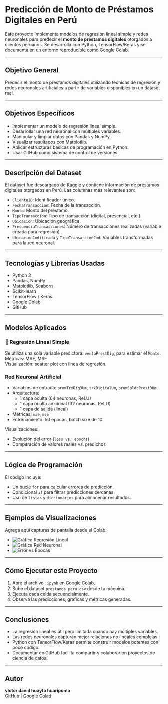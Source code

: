 # Predicción de Monto de Préstamos Digitales en Perú

Este proyecto implementa modelos de regresión lineal simple y redes neuronales para predecir el **monto de préstamos digitales** otorgados a clientes peruanos. Se desarrolla con Python, TensorFlow/Keras y se documenta en un entorno reproducible como Google Colab.

---

##  Objetivo General
Predecir el monto de préstamos digitales utilizando técnicas de regresión y redes neuronales artificiales a partir de variables disponibles en un dataset real.

---

## Objetivos Específicos
- Implementar un modelo de regresión lineal simple.
- Desarrollar una red neuronal con múltiples variables.
- Manipular y limpiar datos con Pandas y NumPy.
- Visualizar resultados con Matplotlib.
- Aplicar estructuras básicas de programación en Python.
- Usar GitHub como sistema de control de versiones.

---

##  Descripción del Dataset
El dataset fue descargado de [Kaggle](https://www.kaggle.com/) y contiene información de préstamos digitales otorgados en Perú. Las columnas más relevantes son:

- `ClienteID`: Identificador único.
- `FechaTransaccion`: Fecha de la transacción.
- `Monto`: Monto del préstamo.
- `TipoTransaccion`: Tipo de transacción (digital, presencial, etc.).
- `Ubicacion`: Ubicación geográfica.
- `FrecuenciaTransacciones`: Número de transacciones realizadas (variable creada para regresión).
- `UbicacionCodificada` y `TipoTransaccionCod`: Variables transformadas para la red neuronal.

---

## Tecnologías y Librerías Usadas
- Python 3
- Pandas, NumPy
- Matplotlib, Seaborn
- Scikit-learn
- TensorFlow / Keras
- Google Colab
- GitHub

---

## Modelos Aplicados

### 🔹 Regresión Lineal Simple
Se utiliza una sola variable predictora: `ventaPrestDig`, para estimar el `Monto`.  
Métricas: MAE, MSE  
Visualización: scatter plot con línea de regresión.

### Red Neuronal Artificial
- Variables de entrada: `promTrxDig3Um`, `trxDigitalUm`, `promSaldoPrest3Um`.
- Arquitectura:
  - 1 capa oculta (64 neuronas, ReLU)
  - 1 capa oculta adicional (32 neuronas, ReLU)
  - 1 capa de salida (lineal)
- Métricas: `mae`, `mse`
- Entrenamiento: 50 épocas, batch size de 10

 Visualizaciones:
- Evolución del error (`loss vs. epochs`)
- Comparación de valores reales vs. predichos

---

## Lógica de Programación
El código incluye:
- Un bucle `for` para calcular errores de predicción.
- Condicional `if` para filtrar predicciones cercanas.
- Uso de `listas` y `diccionarios` para almacenar resultados.

---

## Ejemplos de Visualizaciones
Agrega aquí capturas de pantalla desde el Colab:

- ![Gráfica Regresión Lineal](ruta/lineal.png)
- ![Gráfica Red Neuronal](ruta/neural.png)
- ![Error vs Épocas](ruta/loss_plot.png)

---

## Cómo Ejecutar este Proyecto
1. Abre el archivo `.ipynb` en [Google Colab](https://colab.research.google.com/).
2. Sube el dataset `prestamos_peru.csv` desde tu máquina.
3. Ejecuta cada celda secuencialmente.
4. Observa las predicciones, gráficas y métricas generadas.

---

## Conclusiones
- La regresión lineal es útil pero limitada cuando hay múltiples variables.
- Las redes neuronales capturan mejor relaciones no lineales complejas.
- Python con TensorFlow/Keras permite construir modelos potentes con poco código.
- Documentar en GitHub facilita compartir y colaborar en proyectos de ciencia de datos.

---

## Autor
**victor david huayta huaripoma**  
[GitHub](https://github.com/splat22/David1) | [Google Colad](https://colab.research.google.com/drive/1hra-xTwLFMWksw32DSZND2PtamB4kj20?usp=sharing)
